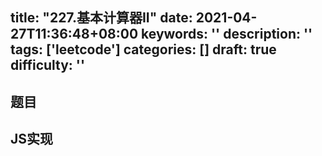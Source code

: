 title: "227.基本计算器II"
date: 2021-04-27T11:36:48+08:00
keywords: ''
description: ''
tags: ['leetcode']
categories: []
draft: true
difficulty: ''
---

## 题目


## JS实现

```javascript

```
